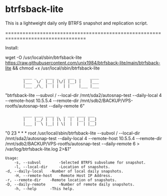 # btrfsback-lite
This is a lightweight daily only BTRFS snapshot and replication script.

==================================================================================
	  



Install: 

wget -O /usr/local/sbin/btrfsback-lite https://raw.githubusercontent.com/unix1984/btrfsback-lite/main/btrfsback-lite && chmod +x /usr/local/sbin/btrfsback-lite






			____ _  _ ____ _  _ ___  _    ____
			|___  \/  |__| |\/| |__] |    |___ 
			|___ _/\_ |  | |  | |    |___ |___ 

"btrfsback-lite --subvol / --local-dir /mnt/sda2/autosnap-test --daily-local 4 --remote-host 10.5.5.4 --remote-dir /mnt/sdb2/BACKUP/VPS-rootfs/autosnap-test --daily-remote 6"




			____ ____ ____ _  _ ___ ____ ___
			|    |__/ |  | |\ |  |  |__| |__] 
			|___ |  \ |__| | \|  |  |  | |__] 

"0  23  * * *     root   /usr/local/sbin/btrfsback-lite --subvol / --local-dir /mnt/sda2/autosnap-test --daily-local 4 --remote-host 10.5.5.4 --remote-dir /mnt/sdb2/BACKUP/VPS-rootfs/autosnap-test --daily-remote 6 > /var/log/btrfsback-lite.log 2>&1"








    Usage:
        -s, --subvol		-Selected BTRFS subvolume for snapshot.
        -l, --local-dir		-Location of snapshots.
	-d, --daily-local	-Number of local daily snapshots.
        -H, --remote-host	-Remote Host IP Address.
	-r, --remote-dir	-Remote location of snapshots.
	-D, --daily-remote      -Number of remote daily snapshots.
        -h, --help		-This help.

